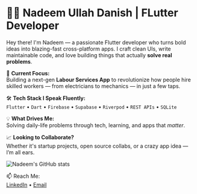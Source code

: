 # 👷‍♂️ Nadeem Ullah Danish | FLutter Developer

Hey there! I'm Nadeem — a passionate Flutter developer who turns bold ideas into blazing-fast cross-platform apps. I craft clean UIs, write maintainable code, and love building things that actually **solve real problems**.

🚀 **Current Focus:**  
Building a next-gen **Labour Services App** to revolutionize how people hire skilled workers — from electricians to mechanics — in just a few taps.

🛠️ **Tech Stack I Speak Fluently:**  
`Flutter` • `Dart` • `Firebase` • `Supabase` • `Riverpod` • `REST APIs` • `SQLite`

💡 **What Drives Me:**  
Solving daily-life problems through tech, learning,  and  apps that *matter*.

📈 **Looking to Collaborate?**  
Whether it's startup projects, open source collabs, or a crazy app idea — I’m all ears.

![Nadeem's GitHub stats](https://github-readme-stats.vercel.app/api?username=Danish9111&show_icons=true&theme=radical)

📫 Reach Me:  
[LinkedIn](https://www.linkedin.com/in/nadeem-danish-709012248/) • [Email](mailto:nadeemdanish.9188.1@gmail.com)





